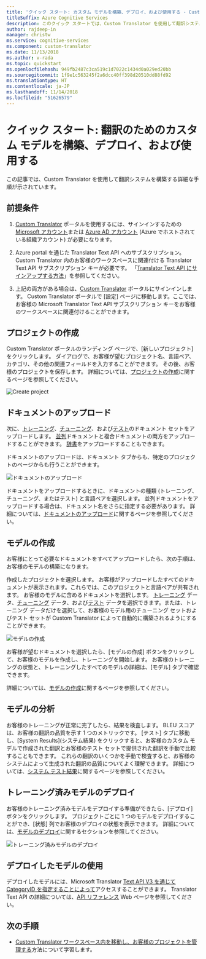 ```yaml
---
title: 'クイック スタート: カスタム モデルを構築、デプロイ、および使用する - Custom Translator'
titleSuffix: Azure Cognitive Services
description: このクイック スタートでは、Custom Translator を使用して翻訳システムを構築する詳細なプロセスを実行します。
author: rajdeep-in
manager: christw
ms.service: cognitive-services
ms.component: custom-translator
ms.date: 11/13/2018
ms.author: v-rada
ms.topic: quickstart
ms.openlocfilehash: 949fb2487c3ca519c1d7022c1434d0a029ed20bb
ms.sourcegitcommit: 1f9e1c563245f2a6dcc40ff398d20510dd88fd92
ms.translationtype: HT
ms.contentlocale: ja-JP
ms.lasthandoff: 11/14/2018
ms.locfileid: "51626579"
---
```

# <a name="quickstart-build-deploy-and-use-a-custom-model-for-translation"></a>クイック スタート: 翻訳のためのカスタム モデルを構築、デプロイ、および使用する

この記事では、Custom Translator を使用して翻訳システムを構築する詳細な手順が示されています。

## <a name="prerequisites"></a>前提条件

1. [Custom Translator](https://portal.customtranslator.azure.ai) ポータルを使用するには、サインインするための [Microsoft アカウント](https://signup.live.com)または [Azure AD アカウント](https://docs.microsoft.com/azure/active-directory/fundamentals/active-directory-whatis) (Azure でホストされている組織アカウント) が必要になります。

2. Azure portal を通じた Translator Text API へのサブスクリプション。 Custom Translator 内のお客様のワークスペースに関連付ける Translator Text API サブスクリプション キーが必要です。 「[Translator Text API にサインアップする方法](https://docs.microsoft.com/azure/cognitive-services/translator/translator-text-how-to-signup)」を参照してください。

3. 上記の両方がある場合は、[Custom Translator](https://portal.customtranslator.azure.ai) ポータルにサインインします。 Custom Translator ポータルで [設定] ページに移動します。ここでは、お客様の Microsoft Translator Text API サブスクリプション キーをお客様のワークスペースに関連付けることができます。 

## <a name="create-a-project"></a>プロジェクトの作成

Custom Translator ポータルのランディング ページで、[新しいプロジェクト] をクリックします。 ダイアログで、お客様が望むプロジェクト名、言語ペア、カテゴリ、その他の関連フィールドを入力することができます。 その後、お客様のプロジェクトを保存します。 詳細については、[プロジェクトの作成](how-to-create-project.md)に関するページを参照してください。

![Create project](media/quickstart/ct-how-to-create-project.png)


## <a name="upload-documents"></a>ドキュメントのアップロード

次に、[トレーニング](training-and-model.md#training-dataset-for-custom-translator)、[チューニング](training-and-model.md#tuning-dataset-for-custom-translator)、および[テスト](training-and-model.md#testing-dataset-for-custom-translator)のドキュメント セットをアップロードします。 [並列](what-are-parallel-documents.md)ドキュメントと複合ドキュメントの両方をアップロードすることができます。 [辞書](what-is-dictionary.md)をアップロードすることもできます。

ドキュメントのアップロードは、ドキュメント タブからも、特定のプロジェクトのページからも行うことができます。

![ドキュメントのアップロード](media/quickstart/ct-how-to-upload.png)

ドキュメントをアップロードするときに、ドキュメントの種類 (トレーニング、チューニング、またはテスト) と言語ペアを選択します。 並列ドキュメントをアップロードする場合は、ドキュメント名をさらに指定する必要があります。 詳細については、[ドキュメントのアップロード](how-to-upload-document.md)に関するページを参照してください。

## <a name="create-a-model"></a>モデルの作成

お客様にとって必要なドキュメントをすべてアップロードしたら、次の手順は、お客様のモデルの構築になります。

作成したプロジェクトを選択します。 お客様がアップロードしたすべてのドキュメントが表示されます。これらでは、このプロジェクトと言語ペアが共有されます。 お客様のモデルに含めるドキュメントを選択します。 [トレーニング](training-and-model.md#training-dataset-for-custom-translator) データ、[チューニング](training-and-model.md#tuning-dataset-for-custom-translator) データ、および[テスト](training-and-model.md#testing-dataset-for-custom-translator) データを選択できます。または、トレーニング データだけを選択して、お客様のモデル用のチューニング セットおよびテスト セットが Custom Translator によって自動的に構築されるようにすることができます。

![モデルの作成](media/quickstart/ct-how-to-train.png)

お客様が望むドキュメントを選択したら、[モデルの作成] ボタンをクリックして、お客様のモデルを作成し、トレーニングを開始します。 お客様のトレーニングの状態と、トレーニングしたすべてのモデルの詳細は、[モデル] タブで確認できます。

詳細については、[モデルの作成](how-to-train-model.md)に関するページを参照してください。

## <a name="analyze-your-model"></a>モデルの分析

お客様のトレーニングが正常に完了したら、結果を検査します。 BLEU スコアは、お客様の翻訳の品質を示す 1 つのメトリックです。 [テスト] タブに移動し、[System Results]\(システム結果\) をクリックすると、お客様のカスタム モデルで作成された翻訳とお客様のテスト セットで提供された翻訳を手動で比較することもできます。 これらの翻訳のいくつかを手動で検査すると、お客様のシステムによって生成された翻訳の品質についてよく理解できます。 詳細については、[システム テスト結果](how-to-view-system-test-results.md)に関するページを参照してください。

## <a name="deploy-a-trained-model"></a>トレーニング済みモデルのデプロイ

お客様のトレーニング済みモデルをデプロイする準備ができたら、[デプロイ] ボタンをクリックします。 プロジェクトごとに 1 つのモデルをデプロイすることができ、[状態] 列でお客様のデプロイの状態を表示できます。 詳細については、[モデルのデプロイ](how-to-view-system-test-results.md#deploy-a-model)に関するセクションを参照してください。

![トレーニング済みモデルのデプロイ](media/quickstart/ct-how-to-deploy.png)

## <a name="use-a-deployed-model"></a>デプロイしたモデルの使用

デプロイしたモデルには、Microsoft Translator [Text API V3 を通じて CategoryID を指定することによって](https://docs.microsoft.com/azure/cognitive-services/translator/reference/v3-0-translate?tabs=curl)アクセスすることができます。 Translator Text API の詳細については、[API リファレンス](https://docs.microsoft.com/azure/cognitive-services/translator/reference/v3-0-reference) Web ページを参照してください。

## <a name="next-steps"></a>次の手順

- [Custom Translator ワークスペース内を移動し、お客様のプロジェクトを管理する](workspace-and-project.md)方法について学習します。
